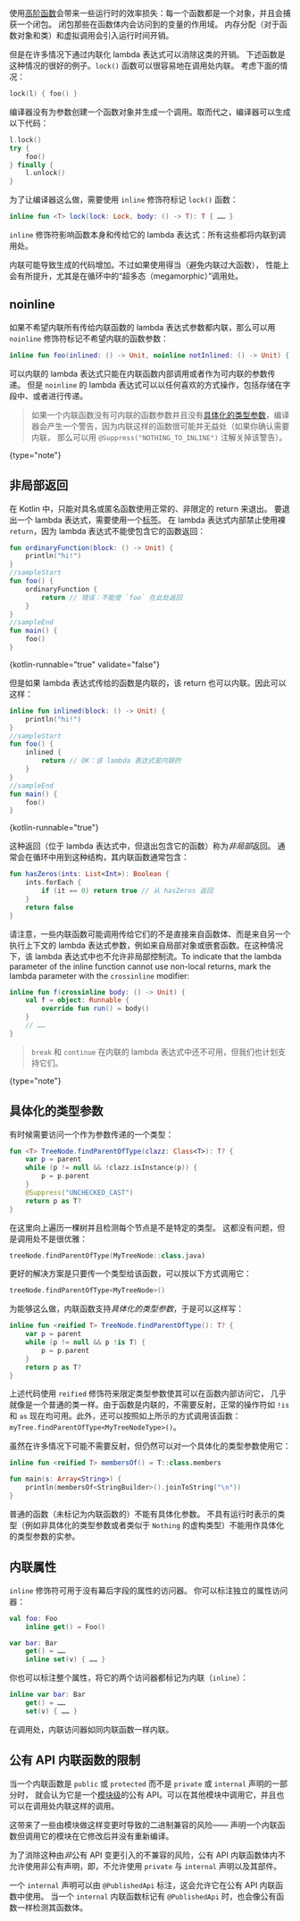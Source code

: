 [//]: # (title: 内联函数)

使用[高阶函数](lambdas.md)会带来一些运行时的效率损失：每一个函数都是一个对象，并且会捕获一个闭包。
闭包那些在函数体内会访问到的变量的作用域。
内存分配（对于函数对象和类）和虚拟调用会引入运行时间开销。

但是在许多情况下通过内联化 lambda 表达式可以消除这类的开销。
下述函数是这种情况的很好的例子。`lock()` 函数可以很容易地在调用处内联。
考虑下面的情况：

```kotlin
lock(l) { foo() }
```

编译器没有为参数创建一个函数对象并生成一个调用。取而代之，编译器可以生成以下代码：

```kotlin
l.lock()
try {
    foo()
} finally {
    l.unlock()
}
```

为了让编译器这么做，需要使用 `inline` 修饰符标记 `lock()` 函数：

```kotlin
inline fun <T> lock(lock: Lock, body: () -> T): T { …… }
```

`inline` 修饰符影响函数本身和传给它的 lambda 表达式：所有这些都将内联<!--
-->到调用处。

内联可能导致生成的代码增加。不过如果使用得当（避免内联过大<!--
-->函数）， 性能上会有所提升，尤其是在循环中的“超多态（megamorphic）”调用处。

## noinline

如果不希望内联所有传给内联函数的 lambda 表达式参数都内联，那么可以用 `noinline` 修饰符标记<!--
-->不希望内联的函数参数：

```kotlin
inline fun foo(inlined: () -> Unit, noinline notInlined: () -> Unit) { …… }
```

可以内联的 lambda 表达式只能在内联函数内部调用或者作为可内联的参数传递。
但是 `noinline` 的 lambda 表达式可以以任何喜欢的方式操作，包括存储在字段中、或者进行传递。

> 如果一个内联函数没有可内联的函数参数并且没有<!--
> -->[具体化的类型参数](#具体化的类型参数)，编译器会产生一个警告，因为内联这样的函数<!--
> -->很可能并无益处（如果你确认需要内联，
> 那么可以用 `@Suppress("NOTHING_TO_INLINE")` 注解关掉该警告）。
>
{type="note"}

## 非局部返回

在 Kotlin 中，只能对具名或匿名函数使用正常的、非限定的 return 来退出。
要退出一个 lambda 表达式，需要使用一个[标签](returns.md#返回到标签)。
在 lambda 表达式内部禁止使用裸 `return`，因为 lambda 表达式不能使包含它的函数返回：

```kotlin
fun ordinaryFunction(block: () -> Unit) {
    println("hi!")
}
//sampleStart
fun foo() {
    ordinaryFunction {
        return // 错误：不能使 `foo` 在此处返回
    }
}
//sampleEnd
fun main() {
    foo()
}
```
{kotlin-runnable="true" validate="false"}

但是如果 lambda 表达式传给的函数是内联的，该 return 也可以内联。因此可以这样：

```kotlin
inline fun inlined(block: () -> Unit) {
    println("hi!")
}
//sampleStart
fun foo() {
    inlined {
        return // OK：该 lambda 表达式是内联的
    }
}
//sampleEnd
fun main() {
    foo()
}
```
{kotlin-runnable="true"}

这种返回（位于 lambda 表达式中，但退出包含它的函数）称为*非局部*返回。
通常会在循环中用到这种结构，其内联函数通常包含：

```kotlin
fun hasZeros(ints: List<Int>): Boolean {
    ints.forEach {
        if (it == 0) return true // 从 hasZeros 返回
    }
    return false
}
```

请注意，一些内联函数可能调用传给它们的不是直接来自函数体、而是来自另一个执行<!--
-->上下文的 lambda 表达式参数，例如来自局部对象或嵌套函数。在这种情况下，该 lambda 表达式中<!--
-->也不允许非局部控制流。To indicate that the lambda parameter of the inline function cannot use non-local
returns, mark the lambda parameter with the `crossinline` modifier:

```kotlin
inline fun f(crossinline body: () -> Unit) {
    val f = object: Runnable {
        override fun run() = body()
    }
    // ……
}
```

> `break` 和 `continue` 在内联的 lambda 表达式中还不可用，但我们也计划支持它们。
>
{type="note"}

## 具体化的类型参数

有时候需要访问一个作为参数传递的一个类型：

```kotlin
fun <T> TreeNode.findParentOfType(clazz: Class<T>): T? {
    var p = parent
    while (p != null && !clazz.isInstance(p)) {
        p = p.parent
    }
    @Suppress("UNCHECKED_CAST")
    return p as T?
}
```

在这里向上遍历一棵树并且检测每个节点是不是特定的类型。
这都没有问题，但是调用处不是很优雅：

```kotlin
treeNode.findParentOfType(MyTreeNode::class.java)
```

更好的解决方案是只要传一个类型给该函数，可以按以下方式调用它：

```kotlin
treeNode.findParentOfType<MyTreeNode>()
```

为能够这么做，内联函数支持*具体化的类型参数*，于是可以这样写：

```kotlin
inline fun <reified T> TreeNode.findParentOfType(): T? {
    var p = parent
    while (p != null && p !is T) {
        p = p.parent
    }
    return p as T?
}
```

上述代码使用 `reified` 修饰符来限定类型参数使其可以在函数内部访问它，
几乎就像是一个普通的类一样。由于函数是内联的，不需要反射，正常的操作符如 `!is`
和 `as` 现在均可用。此外，还可以按照如上所示的方式调用该函数：`myTree.findParentOfType<MyTreeNodeType>()`。

虽然在许多情况下可能不需要反射，但仍然可以对一个具体化的类型参数使用它：

```kotlin
inline fun <reified T> membersOf() = T::class.members

fun main(s: Array<String>) {
    println(membersOf<StringBuilder>().joinToString("\n"))
}
```

普通的函数（未标记为内联函数的）不能有具体化参数。
不具有运行时表示的类型（例如非具体化的类型参数或者类似于
`Nothing` 的虚构类型）不能用作具体化的类型参数的实参。

## 内联属性

`inline` 修饰符可用于没有幕后字段的属性的访问器。
你可以标注独立的属性访问器：

```kotlin
val foo: Foo
    inline get() = Foo()

var bar: Bar
    get() = ……
    inline set(v) { …… }
```

你也可以标注整个属性，将它的两个访问器都标记为内联（`inline`）：

```kotlin
inline var bar: Bar
    get() = ……
    set(v) { …… }
```

在调用处，内联访问器如同内联函数一样内联。

## 公有 API 内联函数的限制

当一个内联函数是 `public` 或 `protected` 而不是 `private` 或 `internal` 声明的一部分时，
就会认为它是一个[模块级](visibility-modifiers.md#模块)的公有 API。可以在其他模块中调用它，并且也可以<!--
-->在调用处内联这样的调用。

这带来了一些由模块做这样变更时导致的二进制兼容的风险——
声明一个内联函数但调用它的模块在它修改后并没有重新编译。

为了消除这种由*非*公有 API 变更引入的不兼容的风险，公有
API 内联函数体内不允许使用非公有声明，即，不允许使用 `private` 与 `internal`
声明以及其部件。

一个 `internal` 声明可以由 `@PublishedApi` 标注，这会允许它在公有 API 内联函数中使用。
当一个 `internal` 内联函数标记有 `@PublishedApi` 时，也会像公有函数一样检测其函数体。
